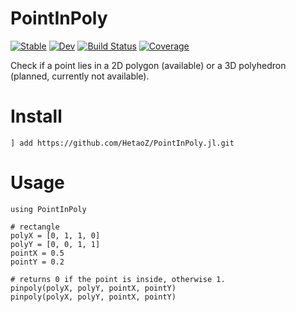 # PointInPoly

[![Stable](https://img.shields.io/badge/docs-stable-blue.svg)](https://HetaoZ.github.io/PointInPoly.jl/stable)
[![Dev](https://img.shields.io/badge/docs-dev-blue.svg)](https://HetaoZ.github.io/PointInPoly.jl/dev)
[![Build Status](https://github.com/HetaoZ/PointInPoly.jl/workflows/CI/badge.svg)](https://github.com/HetaoZ/PointInPoly.jl/actions)
[![Coverage](https://codecov.io/gh/HetaoZ/PointInPoly.jl/branch/master/graph/badge.svg)](https://codecov.io/gh/HetaoZ/PointInPoly.jl)

Check if a point lies in a 2D polygon (available) or a 3D polyhedron (planned, currently not available).

# Install
```
] add https://github.com/HetaoZ/PointInPoly.jl.git
```

# Usage
```
using PointInPoly

# rectangle
polyX = [0, 1, 1, 0]
polyY = [0, 0, 1, 1]
pointX = 0.5
pointY = 0.2

# returns 0 if the point is inside, otherwise 1.
pinpoly(polyX, polyY, pointX, pointY)
pinpoly(polyX, polyY, pointX, pointY)
```
